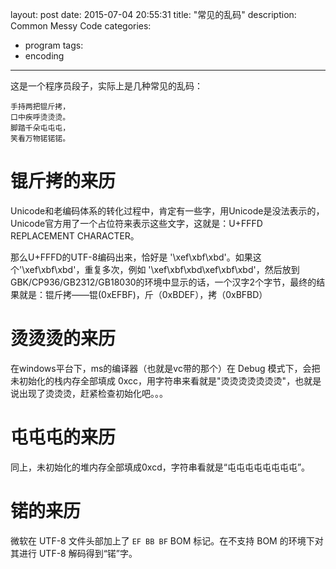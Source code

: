 ﻿layout: post
date: 2015-07-04 20:55:31
title: "常见的乱码"
description: Common Messy Code
categories:
- program
tags:
- encoding
---
这是一个程序员段子，实际上是几种常见的乱码：

    手持两把锟斤拷，
    口中疾呼烫烫烫。
    脚踏千朵屯屯屯，
    笑看万物锘锘锘。

# 锟斤拷的来历

Unicode和老编码体系的转化过程中，肯定有一些字，用Unicode是没法表示的，Unicode官方用了一个占位符来表示这些文字，这就是：U+FFFD REPLACEMENT CHARACTER。

那么U+FFFD的UTF-8编码出来，恰好是 '\xef\xbf\xbd'。如果这个'\xef\xbf\xbd'，重复多次，例如 '\xef\xbf\xbd\xef\xbf\xbd'，然后放到GBK/CP936/GB2312/GB18030的环境中显示的话，一个汉字2个字节，最终的结果就是：锟斤拷——锟(0xEFBF)，斤（0xBDEF），拷（0xBFBD）

# 烫烫烫的来历

在windows平台下，ms的编译器（也就是vc带的那个）在 Debug 模式下，会把未初始化的栈内存全部填成 0xcc，用字符串来看就是"烫烫烫烫烫烫烫"，也就是说出现了烫烫烫，赶紧检查初始化吧。。。

# 屯屯屯的来历

同上，未初始化的堆内存全部填成0xcd，字符串看就是“屯屯屯屯屯屯屯屯”。

# 锘的来历

微软在 UTF-8 文件头部加上了 `EF BB BF` BOM 标记。在不支持 BOM 的环境下对其进行 UTF-8 解码得到“锘”字。

